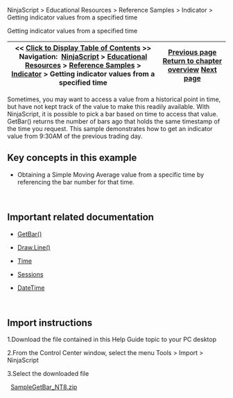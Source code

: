 ﻿
NinjaScript \> Educational Resources \> Reference Samples \> Indicator \> Getting indicator values from a specified time

Getting indicator values from a specified time

| \<\< [Click to Display Table of Contents](getting_indicator_values_from_.md) \>\> **Navigation:**     [NinjaScript](ninjascript-1.md) \> [Educational Resources](educational_resources-1.md) \> [Reference Samples](reference_samples-1.md) \> [Indicator](indicator2-1.md) \> Getting indicator values from a specified time | [Previous page](exposing_indicator_values_that-1.md) [Return to chapter overview](indicator2-1.md) [Next page](manipulating_datetime_objects-1.md) |
| --- | --- |
Sometimes, you may want to access a value from a historical point in time, but have not kept track of the value to make this readily available. With NinjaScript, it is possible to pick a bar based on time to access that value. GetBar() returns the number of bars ago that holds the same timestamp of the time you request. This sample demonstrates how to get an indicator value from 9:30AM of the previous trading day.
 
## Key concepts in this example
- Obtaining a Simple Moving Average value from a specific time by referencing the bar number for that time.

 
## Important related documentation
- [GetBar()](getbar-1.md)

- [Draw.Line()](draw_line-1.md)

- [Time](iseries_time-1.md)

- [Sessions](tradinghours_sessions-1.md)

- [DateTime](https://msdn.microsoft.com/en-us/library/system.datetime(v=vs.110).aspx)

 
## Import instructions
1\.Download the file contained in this Help Guide topic to your PC desktop

2\.From the Control Center window, select the menu Tools \> Import \> NinjaScript

3\.Select the downloaded file

 
[SampleGetBar\_NT8\.zip](samples/SampleGetBar_NT8.zip)
